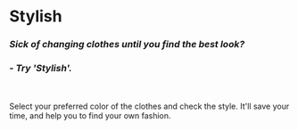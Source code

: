 # Stylish

### *Sick of changing clothes until you find the best look?*
### - *Try 'Stylish'.*
<br>
<br>
Select your preferred color of the clothes and check the style. It'll save your time, and help you to find your own fashion.
